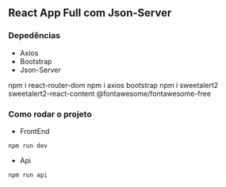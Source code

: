 ## React App Full com Json-Server

### Depedências
* Axios
* Bootstrap
* Json-Server

npm i react-router-dom
npm i axios bootstrap
npm i sweetalert2 sweetalert2-react-content @fontawesome/fontawesome-free

### Como rodar o projeto
* FrontEnd
```
npm run dev
```

* Api
```
npm run api
```

